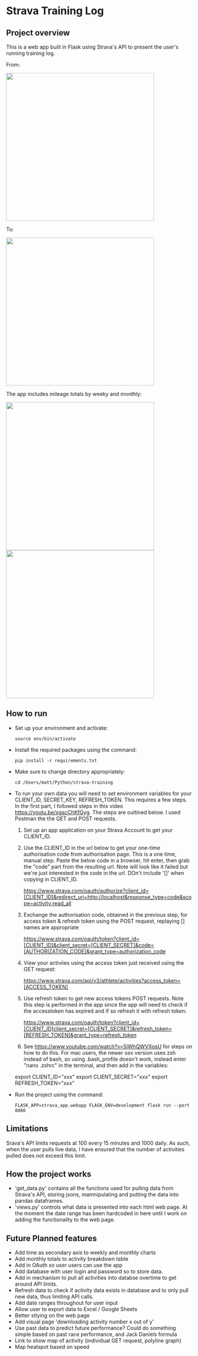 # Strava Training Log

## Project overview
This is a web app built in Flask using Strava's API to present the user's running training log. 

From:

<img src="https://github.com/mattjdickinson/strava-training/blob/master/Screenshots/Screenshot%202020-12-28%20at%2012.55.23.png" width="400">

To:

<img src="https://github.com/mattjdickinson/strava-training/blob/master/Screenshots/Screenshot%202020-12-28%20at%2012.34.20.png" width="400">

The app includes mileage totals by weeky and monthly:

<img src="https://github.com/mattjdickinson/strava-training/blob/master/Screenshots/Screenshot%202020-12-28%20at%2012.51.07.png" width="400">

<img src="https://github.com/mattjdickinson/strava-training/blob/master/Screenshots/Screenshot%202020-12-28%20at%2012.51.22.png" width="400">

## How to run
- Set up your environment and activate: 

    `source env/bin/activate`

- Install the required packages using the command:

    `pip install -r requirements.txt`

- Make sure to change directory appropriately:

    `cd /Users/matt/Python/strava-training`

- To run your own data you will need to set environment variables for your CLIENT_ID, SECRET_KEY, REFRESH_TOKEN.  This requires a few steps. In the first part, I followed steps in this video https://youtu.be/sgscChKfGyg. The steps are oultined below. I used Postman the the GET and POST requests.

    1. Set up an app application on your Strava Account to get your CLIENT_ID.
    
    2. Use the CLIENT_ID in the url below to get your one-time authorisation code from authorisation page. This is a one time, manual step. Paste the below code in a browser, hit enter, then grab the "code" part from the resulting url. Note will look like it failed but we're just interested in the code in the url. DOn't include '[]' when copying in CLIENT_ID.

        https://www.strava.com/oauth/authorize?client_id=[CLIENT_ID]&redirect_uri=http://localhost&response_type=code&scope=activity:read_all

    2. Exchange the authorisation code, obtained in the previous step, for access token & refresh token using the POST request, replaying [] names are appropriate

        https://www.strava.com/oauth/token?client_id=[CLIENT_ID]&client_secret=[CLIENT_SECRET]&code=[AUTHORIZATION_CODE]&grant_type=authorization_code


    3. View your activiies using the access token just received using the GET request:

        https://www.strava.com/api/v3/athlete/activities?access_token=[ACCESS_TOKEN]

    4. Use refresh token to get new access tokens POST requests. Note this step is performed in the app since the  app will need to check if the accesstoken has expired and if so refresh it with refresh token:
    
        https://www.strava.com/oauth/token?client_id=[CLIENT_ID]client_secret=[CLIENT_SECRET]&refresh_token=[REFRESH_TOKEN]&grant_type=refresh_token

    5. See https://www.youtube.com/watch?v=5iWhQWVXosU for steps on how to do this. For mac users, the newer osx version uses zsh instead of bash, so using .bash_profile doesn't work, instead enter "nano .zshrc" in the terminal, and then add in the variables:

    export CLIENT_ID="xxx"
    export CLIENT_SECRET="xxx"
    export REFRESH_TOKEN="xxx"

- Run the project using the command:

    `FLASK_APP=strava_app.webapp FLASK_ENV=development flask run --port 8080`

## Limitations

Srava's API limits requests at 100 every 15 minutes and 1000 daily. As such, when the user pulls live data, I have ensured that the number of activities pulled does not exceed this limit.

## How the project works

- 'get_data.py' contains all the functions used for pulling data from Strava's API, storing jsons, mamnipulating and putting the data into pandas dataframes.
- 'views.py' controls what data is presented into each html web page. At the moment the date range has been hardcoded in here until I work on adding the functionality to the web page.

## Future Planned features

- Add time as secondary axis to weekly and monthly charts
- Add monthly totals to activity breakdown table
- Add in OAuth so user users can use the app
- Add database with user login and password so to store data.
- Add in mechanism to pull all activities into databse overtime to get around API limits.
- Refresh data to check if activity data exists in database and to only pull new data, thus limiting API calls.
- Add date ranges throughout for user input
- Allow user to export data to Excel / Google Sheets
- Better stlying on the web page
- Add visual page 'downloading activity number x out of y' 
- Use past data to predict future performance? Could do something simple based on past race performance, and Jack Daniels formula
- Link to show map of activity (individual GET request, polyline graph)
- Map heatspot based on speed


